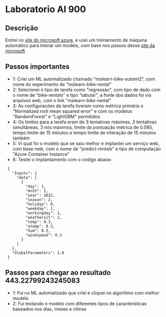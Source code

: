 # Laboratorio AI 900

## Descrição

Entrei no [site do microsoft azure](ml.azure.com), e usei um treinamento de máquina automático para treinar um modelo, com base nos passos desse [site da microsoft](https://microsoftlearning.github.io/mslearn-ai-fundamentals/Instructions/Labs/01-machine-learning.html)

## Passos importantes

- 1: Criei um ML automatizado chamado "mslearn-bike-automl2", com nome do experimento de "mslearn-bike-rental"
- 2: Selecionei o tipo de tarefa como "regressão", com tipo de dado com o nome de "bike-rentals" e tipo "tabular", a fonte dos dados foi via arquivos web, com o link "mslearn-bike-rental"
- 3: As configurações da tarefa tiveram como métrica primária o "Normalized root mean squared error" e com os modelos "RandomForest" e "LightGBM" permitidos
- 4: Os limites para a tarefa eram de 3 tentativas máximas, 3 tentativas simultâneas, 3 nós máximos, limite da pontuação métrica de 0.085, tempo limite de 15 minutos e tempo limite de interação de 15 minutos também
- 5: Vi qual foi o modelo que se saiu melhor e implantei um serviço web, com base nele, com o nome de "predict-rentals" e tipo de computação "Azure Container Instance"
- 6: Testei o implantamento com o código abaixo
```
 {
   "Inputs": { 
     "data": [
       {
         "day": 1,
         "mnth": 1,   
         "year": 2022,
         "season": 2,
         "holiday": 0,
         "weekday": 1,
         "workingday": 1,
         "weathersit": 2, 
         "temp": 0.3, 
         "atemp": 0.3,
         "hum": 0.3,
         "windspeed": 0.3 
       }
     ]    
   },   
   "GlobalParameters": 1.0
 }
 ```

 ## Passos para chegar ao resultado 443.22799243245083

 - 1: Fui no ML automatizado que criei e cliquei no algorítimo com melhor modelo
 - 2: Fui testando o modelo com diferentes tipos de características baseados nos dias, meses e climas